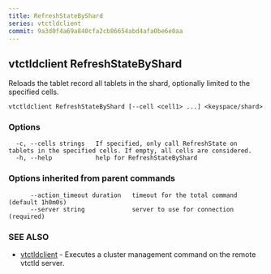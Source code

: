 ```yaml
---
title: RefreshStateByShard
series: vtctldclient
commit: 9a3d0f4a69a840cfa2cb86654abd4afa0be6e0aa
---
```

## vtctldclient RefreshStateByShard

Reloads the tablet record all tablets in the shard, optionally limited to the specified cells.

```
vtctldclient RefreshStateByShard [--cell <cell1> ...] <keyspace/shard>
```

### Options

```
  -c, --cells strings   If specified, only call RefreshState on tablets in the specified cells. If empty, all cells are considered.
  -h, --help            help for RefreshStateByShard
```

### Options inherited from parent commands

```
      --action_timeout duration   timeout for the total command (default 1h0m0s)
      --server string             server to use for connection (required)
```

### SEE ALSO

* [vtctldclient](../)	 - Executes a cluster management command on the remote vtctld server.

